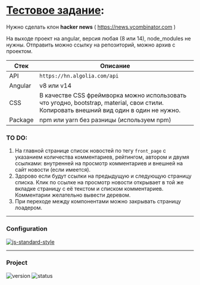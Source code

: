 # [Тестовое задание](https://dmitiy.github.io/angular-test-clone-news/):

Нужно сделать клон **hacker news** ( https://news.ycombinator.com )

На выходе проект на angular, версия любая (8 или 14), node_modules не нужны.
Отправить можно ссылку на репозиторий, можно архив с проектом.

| Стек    | Описание                                                                                                                               |
| ------- | -------------------------------------------------------------------------------------------------------------------------------------- |
| API     | `https://hn.algolia.com/api`                                                                                                           |
| Angular | v8 или v14                                                                                                                             |
| CSS     | В качестве CSS фреймворка можно использовать что угодно, bootstrap, material, свои стили. Копировать внешний вид один в один не нужно. |
| Package | npm или yarn без разницы (используем npm)                                                                                              |

### TO DO:

1. На главной странице список новостей по тегу `front_page` с указанием количества комментариев, рейтингом, автором и двумя ссылками: внутренней на просмотр комментариев и внешней на сайт новости (если имеется).
2. Здорово если будут ссылки на предыдущую и следующую страницу списка. Клик по ссылке на просмотр новости открывает в той же вкладке страницу с её текстом и списком комментариев. Комментарии желательно вывести деревом.
3. При переходе между компонентами можно закрывать страницу лоадером.

---

### Configuration

[![js-standard-style](https://img.shields.io/badge/code%20style-standard-brightgreen.svg)](http://standardjs.com)

---

### Project

![version](https://img.shields.io/badge/version-v1.0.0-red)
![status](https://img.shields.io/badge/status-in_progress-blue)
